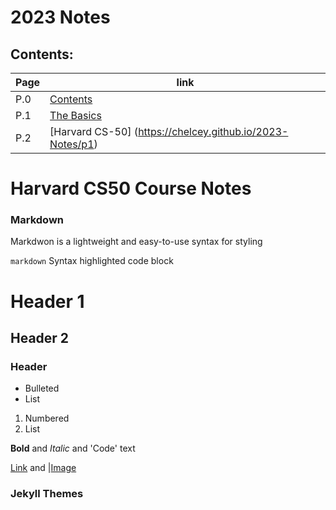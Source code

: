 # 2023 Notes

## Contents:

|Page| link|
|---------|------------|
| P.0  | [Contents](https://chelcey.github.io/University-Notes/) |
| P.1 |[The Basics](https://chelcey.github.io/University-Notes/p1) |
| P.2 | [Harvard CS-50] (https://chelcey.github.io/2023-Notes/p1) |


# Harvard CS50 Course Notes

### Markdown

Markdwon is a lightweight and easy-to-use syntax for styling

```markdown```
Syntax highlighted code block
# Header 1
## Header 2
### Header 

- Bulleted
- List

1. Numbered
2. List

**Bold** and _Italic_ and 'Code' text 

[Link](url) and |[Image](src) 

### Jekyll Themes
